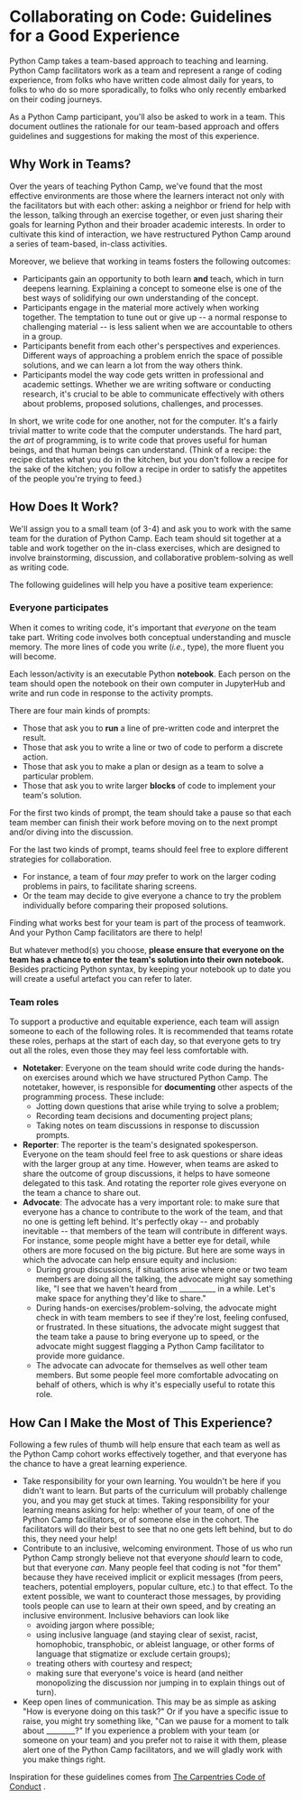 # Collaborating on Code: Guidelines for a Good Experience

Python Camp takes a team-based approach to teaching and learning. Python Camp facilitators work as a team and represent a range of coding experience, from folks who have written code almost daily for years, to folks to who do so more sporadically, to folks who only recently embarked on their coding journeys. 

As a Python Camp participant, you'll also be asked to work in a team. This document outlines the rationale for our team-based approach and offers guidelines and suggestions for making the most of this experience.

## Why Work in Teams?

Over the years of teaching Python Camp, we've found that the most effective environments are those where the learners interact not only with the facilitators but with each other: asking a neighbor or friend for help with the lesson, talking through an exercise together, or even just sharing their goals for learning Python and their broader academic interests. In order to cultivate this kind of interaction, we have restructured Python Camp around a series of team-based, in-class activities. 

Moreover, we believe that working in teams fosters the following outcomes:

- Participants gain an opportunity to both learn **and** teach, which in turn deepens learning. Explaining a concept to someone else is one of the best ways of solidifying our own understanding of the concept.
- Participants engage in the material more actively when working together. The temptation to tune out or give up -- a normal response to challenging material -- is less salient when we are accountable to others in a group.
- Participants benefit from each other's perspectives and experiences. Different ways of approaching a problem enrich the space of possible solutions, and we can learn a lot from the way others think.
- Participants model the way code gets written in professional and academic settings. Whether we are writing software or conducting research, it's crucial to be able to communicate effectively with others about problems, proposed solutions, challenges, and processes.

In short, we write code for one another, not for the computer. It's a fairly trivial matter to write code that the computer understands. The hard part, the _art_ of programming, is to write code that proves useful for human beings, and that human beings can understand. (Think of a recipe: the recipe dictates what you do in the kitchen, but you don't follow a recipe for the sake of the kitchen; you follow a recipe in order to satisfy the appetites of the people you're trying to feed.)

## How Does It Work?

We'll assign you to a small team (of 3-4) and ask you to work with the same team for the duration of Python Camp. Each team should sit together at a table and work together on the in-class exercises, which are designed to involve brainstorming, discussion, and collaborative problem-solving as well as writing code. 

The following guidelines will help you have a positive team experience:

### Everyone participates

 When it comes to writing code, it's important that _everyone_ on the team take part. Writing code involves both conceptual understanding and muscle memory. The more lines of code you write (_i.e._, type), the more fluent you will become. 
 
 Each lesson/activity is an executable Python **notebook**. Each person on the team should open the notebook on their own computer in JupyterHub and write and run code in response to the activity prompts.
 
 There are four main kinds of prompts:
   - Those that ask you to **run** a line of pre-written code and interpret the result.
   - Those that ask you to write a line or two of code to perform a discrete action.
   - Those that ask you to make a plan or design as a team to solve a particular problem.
   - Those that ask you to write larger **blocks** of code to implement your team's solution.

For the first two kinds of prompt, the team should take a pause so that each team member can finish their work before moving on to the next prompt and/or diving into the discussion.

For the last two kinds of prompt, teams should feel free to explore different strategies for collaboration. 
  - For instance, a team of four _may_ prefer to work on the larger coding problems in pairs, to facilitate sharing screens. 
  - Or the team may decide to give everyone a chance to try the problem individually before comparing their proposed solutions. 

Finding what works best for your team is part of the process of teamwork. And your Python Camp facilitators are there to help! 

But whatever method(s) you choose, **please ensure that everyone on the team has a chance to enter the team's solution into their own notebook.** Besides practicing Python syntax, by keeping your notebook up to date you will create a useful artefact you can refer to later. 

### Team roles

To support a productive and equitable experience, each team will assign someone to each of the following roles. It is recommended that teams rotate these roles, perhaps at the start of each day, so that everyone gets to try out all the roles, even those they may feel less comfortable with.

- **Notetaker**: Everyone on the team should write code during the hands-on exercises around which we have structured Python Camp. The notetaker, however, is responsible for **documenting** other aspects of the programming process. These include:
   - Jotting down questions that arise while trying to solve a problem;
   - Recording team decisions and documenting project plans;
   - Taking notes on team discussions in response to discussion prompts.
- **Reporter**: The reporter is the team's designated spokesperson. Everyone on the team should feel free to ask questions or share ideas with the larger group at any time. However, when teams are asked to share the outcome of group discussions, it helps to have someone delegated to this task. And rotating the reporter role gives everyone on the team a chance to share out.
- **Advocate**: The advocate has a very important role: to make sure that everyone has a chance to contribute to the work of the team, and that no one is getting left behind. It's perfectly okay -- and probably inevitable -- that members of the team will contribute in different ways. For instance, some people might have a better eye for detail, while others are more focused on the big picture. But here are some ways in which the advocate can help ensure equity and inclusion:
   - During group discussions, if situations arise where one or two team members are doing all the talking, the advocate might say something like, "I see that we haven't heard from __________ in a while. Let's make space for anything they'd like to share."
   - During hands-on exercises/problem-solving, the advocate might check in with team members to see if they're lost, feeling confused, or frustrated. In these situations, the advocate might suggest that the team take a pause to bring everyone up to speed, or the advocate might suggest flagging a Python Camp facilitator to provide more guidance. 
   - The advocate can advocate for themselves as well other team members. But some people feel more comfortable advocating on behalf of others, which is why it's especially useful to rotate this role.


## How Can I Make the Most of This Experience?

Following a few rules of thumb will help ensure that each team as well as the Python Camp cohort works effectively together, and that everyone has the chance to have a great learning experience. 

- Take responsibility for your own learning. You wouldn't be here if you didn't want to learn. But parts of the curriculum will probably challenge you, and you may get stuck at times. Taking responsibility for your learning means asking for help: whether of your team, of one of the Python Camp facilitators, or of someone else in the cohort. The facilitators will do their best to see that no one gets left behind, but to do this, they need your help! 
- Contribute to an inclusive, welcoming environment. Those of us who run Python Camp strongly believe not that everyone _should_ learn to code, but that everyone _can_. Many people feel that coding is not "for them" because they have received implicit or explicit messages (from peers, teachers, potential employers, popular culture, etc.) to that effect. To the extent possible, we want to counteract those messages, by providing tools people can use to learn at their own speed, and by creating an inclusive environment. Inclusive behaviors can look like
  - avoiding jargon where possible;
  - using inclusive language (and staying clear of sexist, racist, homophobic, transphobic, or ableist language, or other forms of language that stigmatize or exclude certain groups);
  - treating others with courtesy and respect;
  - making sure that everyone's voice is heard (and neither monopolizing the discussion nor jumping in to explain things out of turn).
- Keep open lines of communication. This may be as simple as asking "How is everyone doing on this task?" Or if you have a specific issue to raise, you might try something like, "Can we pause for a moment to talk about ________?" If you experience a problem with your team (or someone on your team) and you prefer not to raise it with them, please alert one of the Python Camp facilitators, and we will gladly work with you make things right.

Inspiration for these guidelines comes from [The Carpentries Code of Conduct](https://docs.carpentries.org/topic_folders/policies/code-of-conduct.html) .


